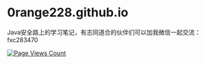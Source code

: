 # 0range228.github.io
Java安全路上的学习笔记，有志同道合的伙伴们可以加我微信一起交流：fxc283470

[![Page Views Count](https://badges.toozhao.com/badges/01F7NNRQH1QEEJVY4HA933246X/blue.svg)](https://badges.toozhao.com/stats/01F7NNRQH1QEEJVY4HA933246X "Get your own page views count badge on badges.toozhao.com")
